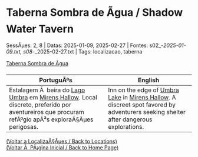 ﻿
# Taberna Sombra de Ãgua / Shadow Water Tavern

SessÃµes: 2, 8 | Datas: 2025-01-09, 2025-02-27 | Fontes: s02_-_2025-01-09.txt, s08_-_2025-02-27.txt | Tags: localizacao, taberna

[Taberna Sombra de Ãgua](taberna_sombra_de_agua.png)

| PortuguÃªs | English |
|-----------|---------|
| Estalagem Ã  beira do [Lago Umbra](lago_umbra.md) em [Mirens Hallow](mirens_hallow.md). Local discreto, preferido por aventureiros que procuram refÃºgio apÃ³s exploraÃ§Ãµes perigosas. | Inn on the edge of [Umbra Lake](lago_umbra.md) in [Mirens Hallow](mirens_hallow.md). A discreet spot favored by adventurers seeking shelter after dangerous explorations. |

[(Voltar a LocalizaÃ§Ãµes / Back to Locations)](localizacoes.md)  
[(Voltar Ã  PÃ¡gina Inicial / Back to Home Page)](../../home.md)


























